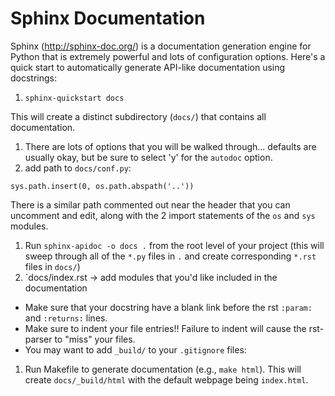 # Sphinx Documentation

Sphinx (http://sphinx-doc.org/) is a documentation generation engine for Python
that is extremely powerful and lots of configuration options.  Here's a quick
start to automatically generate API-like documentation using docstrings:

1. ``sphinx-quickstart docs``

This will create a distinct subdirectory (``docs/``) that contains all
documentation.
1. There are lots of options that you will be walked through... defaults are
   usually okay, but be sure to select 'y' for the ``autodoc`` option.
1. add path to ``docs/conf.py``:
```
sys.path.insert(0, os.path.abspath('..'))
```
There is a similar path commented out near the header that you can uncomment
and edit, along with the 2 import statements of the `os` and `sys` modules.
1. Run `sphinx-apidoc -o docs .` from the root level of your project (this
   will sweep through all of the `*.py` files in `.` and create
   corresponding `*.rst` files in `docs/`)
1. `docs/index.rst -> add modules that you'd like included in the documentation
  * Make sure that your docstring have a blank link before the rst `:param:` and
    `:returns:` lines.
  * Make sure to indent your file entries!!  Failure to indent will cause the
    rst-parser to "miss" your files.
  * You may want to add `_build/` to your `.gitignore` files:
1. Run Makefile to generate documentation (e.g., ``make html``).  This will
   create `docs/_build/html` with the default webpage being `index.html`.
